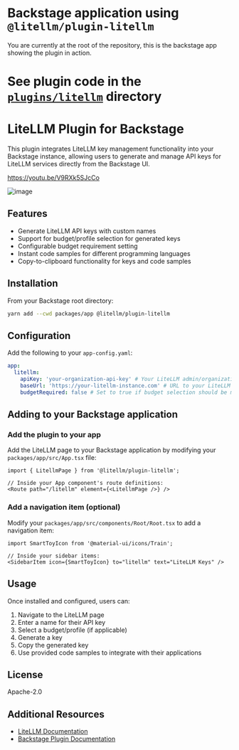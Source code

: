 # Backstage application using `@litellm/plugin-litellm`

You are currently at the root of the repository, this is the backstage app showing the plugin in action. 

# See plugin code in the [`plugins/litellm`](plugins/litellm) directory

# LiteLLM Plugin for Backstage

This plugin integrates LiteLLM key management functionality into your Backstage instance, allowing users to generate and manage API keys for LiteLLM services directly from the Backstage UI.

https://youtu.be/V9RXk5SJcCo

![image](https://github.com/user-attachments/assets/bcd3daed-029c-42c0-90d6-43996d7bf127)


## Features

- Generate LiteLLM API keys with custom names
- Support for budget/profile selection for generated keys
- Configurable budget requirement setting
- Instant code samples for different programming languages
- Copy-to-clipboard functionality for keys and code samples

## Installation

From your Backstage root directory:
```bash
yarn add --cwd packages/app @litellm/plugin-litellm
```

## Configuration

Add the following to your `app-config.yaml`:
```yaml
app:
  litellm:
    apiKey: 'your-organization-api-key' # Your LiteLLM admin/organization API key
    baseUrl: 'https://your-litellm-instance.com' # URL to your LiteLLM instance
    budgetRequired: false # Set to true if budget selection should be mandatory
```

## Adding to your Backstage application

### Add the plugin to your app

Add the LiteLLM page to your Backstage application by modifying your `packages/app/src/App.tsx` file:

```tsx
import { LitellmPage } from '@litellm/plugin-litellm';

// Inside your App component's route definitions:
<Route path="/litellm" element={<LitellmPage />} />
```

### Add a navigation item (optional)

Modify your `packages/app/src/components/Root/Root.tsx` to add a navigation item:

```tsx
import SmartToyIcon from '@material-ui/icons/Train';

// Inside your sidebar items:
<SidebarItem icon={SmartToyIcon} to="litellm" text="LiteLLM Keys" />
```

## Usage

Once installed and configured, users can:

1. Navigate to the LiteLLM page
2. Enter a name for their API key
3. Select a budget/profile (if applicable)
4. Generate a key
5. Copy the generated key
6. Use provided code samples to integrate with their applications

## License

Apache-2.0

## Additional Resources

- [LiteLLM Documentation](https://docs.litellm.ai/)
- [Backstage Plugin Documentation](https://backstage.io/docs/plugins/)
